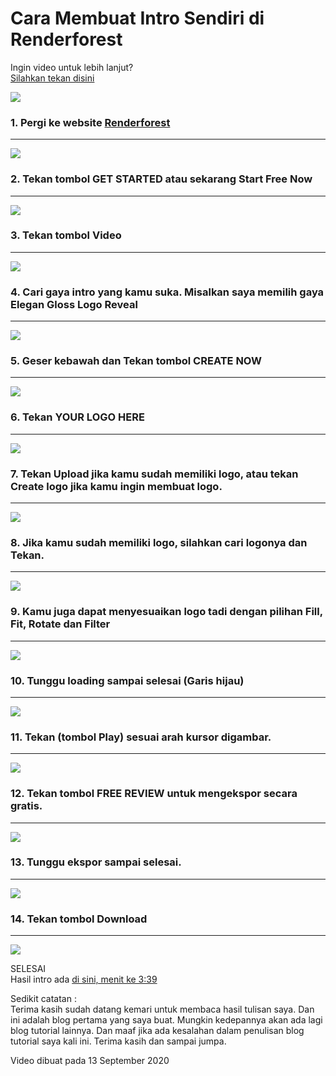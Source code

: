 # Cara Membuat Intro Sendiri di Renderforest

Ingin video untuk lebih lanjut?  
[Silahkan tekan disini](https://youtu.be/0LDWzgIgrdM)

![](https://github.com/LIGMATV/LIGMATV/assets/143163098/efcae167-6010-4c5c-98c9-ecf7ebc3416a)

### 1. Pergi ke website [Renderforest](http://renderforest.com/)

***


![](https://github.com/LIGMATV/LIGMATV/assets/143163098/ede0d18d-f499-492c-8e43-cc10e4b14e9f)

### 2. Tekan tombol GET STARTED atau sekarang Start Free Now

***

![](https://github.com/LIGMATV/LIGMATV/assets/143163098/1cb6cadd-7c03-45fc-bac9-4251aaf658b9)

### 3. Tekan tombol Video

***

![](https://github.com/LIGMATV/LIGMATV/assets/143163098/2bba99c5-7fd5-4d2e-962e-4f5a96ba7952)

### 4. Cari gaya intro yang kamu suka. Misalkan saya memilih gaya Elegan Gloss Logo Reveal

***

![](https://github.com/LIGMATV/LIGMATV/assets/143163098/1d678b84-0367-47ab-a25d-a908f9c821b5)

### 5. Geser kebawah dan Tekan tombol CREATE NOW

***

![](https://github.com/LIGMATV/LIGMATV/assets/143163098/b753fe46-f716-4f78-880e-7995590fbe2e)

### 6. Tekan YOUR LOGO HERE

***

![](https://github.com/LIGMATV/LIGMATV/assets/143163098/ffa9c84b-e241-47b3-bbc6-91cb3f69cf62)

### 7. Tekan Upload jika kamu sudah memiliki logo, atau tekan Create logo jika kamu ingin membuat logo.

***

![](https://github.com/LIGMATV/LIGMATV/assets/143163098/0b757b15-cef0-40fc-8e7a-039b36e8f927)

### 8. Jika kamu sudah memiliki logo, silahkan cari logonya dan Tekan.

***

![](https://github.com/LIGMATV/LIGMATV/assets/143163098/7b96f0b6-0036-4b14-afeb-0e85363082dd)

### 9. Kamu juga dapat menyesuaikan logo tadi dengan pilihan Fill, Fit, Rotate dan Filter

***

![](https://github.com/LIGMATV/LIGMATV/assets/143163098/d2e48f76-e064-4169-bf8c-ec69eeb177b4)

### 10. Tunggu loading sampai selesai (Garis hijau)

***

![](https://github.com/LIGMATV/LIGMATV/assets/143163098/53f8ca19-7383-4424-97c7-e43987c36108)

### 11. Tekan (tombol Play) sesuai arah kursor digambar.

***

![](https://github.com/LIGMATV/LIGMATV/assets/143163098/efaa8ce4-3527-45f6-8dd1-9fa4b84603db)

### 12. Tekan tombol FREE REVIEW untuk mengekspor secara gratis.

***

![](https://github.com/LIGMATV/LIGMATV/assets/143163098/3fd70c62-77ac-4752-b968-0f9a2bad20a3)

### 13. Tunggu ekspor sampai selesai.

***

![](https://github.com/LIGMATV/LIGMATV/assets/143163098/d8f87f5f-a55a-4c26-bf44-70898e992cee)

### 14. Tekan tombol Download

***

![](https://github.com/LIGMATV/LIGMATV/assets/143163098/781c4ea6-c02a-4d53-8483-f0808c6dc836)

SELESAI  
Hasil intro ada [di sini, menit ke 3:39](https://youtu.be/0LDWzgIgrdM)

Sedikit catatan :  
Terima kasih sudah datang kemari untuk membaca hasil tulisan saya. Dan
ini adalah blog pertama yang saya buat. Mungkin kedepannya akan ada lagi
blog tutorial lainnya. Dan maaf jika ada kesalahan dalam penulisan blog
tutorial saya kali ini. Terima kasih dan sampai jumpa.

Video dibuat pada 13 September 2020  

[date-created]: 2023/06/01
